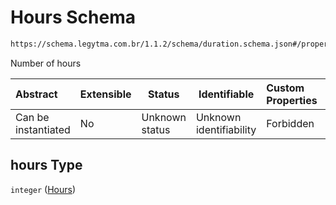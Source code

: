 # Hours Schema

```txt
https://schema.legytma.com.br/1.1.2/schema/duration.schema.json#/properties/hours
```

Number of hours


| Abstract            | Extensible | Status         | Identifiable            | Custom Properties | Additional Properties | Access Restrictions | Defined In                                                                      |
| :------------------ | ---------- | -------------- | ----------------------- | :---------------- | --------------------- | ------------------- | ------------------------------------------------------------------------------- |
| Can be instantiated | No         | Unknown status | Unknown identifiability | Forbidden         | Allowed               | none                | [duration.schema.json\*](../schema/duration.schema.json) |

## hours Type

`integer` ([Hours](duration-properties-hours.md))
